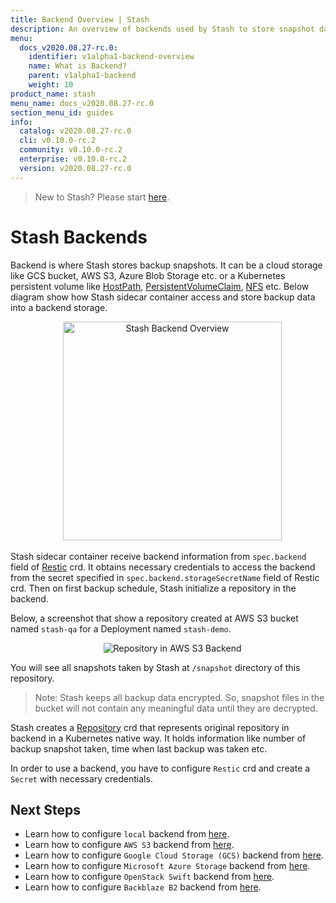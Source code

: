 ```yaml
---
title: Backend Overview | Stash
description: An overview of backends used by Stash to store snapshot data.
menu:
  docs_v2020.08.27-rc.0:
    identifier: v1alpha1-backend-overview
    name: What is Backend?
    parent: v1alpha1-backend
    weight: 10
product_name: stash
menu_name: docs_v2020.08.27-rc.0
section_menu_id: guides
info:
  catalog: v2020.08.27-rc.0
  cli: v0.10.0-rc.2
  community: v0.10.0-rc.2
  enterprise: v0.10.0-rc.2
  version: v2020.08.27-rc.0
---
```


> New to Stash? Please start [here](/docs/v2020.08.27-rc.0/concepts/README).

# Stash Backends

Backend is where Stash stores backup snapshots. It can be a cloud storage like GCS bucket, AWS S3, Azure Blob Storage etc. or a Kubernetes persistent volume like [HostPath](https://kubernetes.io/docs/concepts/storage/volumes/#hostpath), [PersistentVolumeClaim](https://kubernetes.io/docs/concepts/storage/volumes/#persistentvolumeclaim), [NFS](https://kubernetes.io/docs/concepts/storage/volumes/#nfs) etc. Below diagram show how Stash sidecar container access and store backup data into a backend storage.

<p align="center">
  <img alt="Stash Backend Overview" height="350px", src="/docs/v2020.08.27-rc.0/images/guides/latest/backends/backend_overview.svg">
</p>

Stash sidecar container receive backend information from `spec.backend` field of [Restic](/docs/v2020.08.27-rc.0/concepts/crds/v1alpha1/restic) crd. It obtains necessary credentials to access the backend from the secret specified in `spec.backend.storageSecretName` field of Restic crd. Then on first backup schedule, Stash initialize a repository in the backend.

Below, a screenshot that show a repository created at AWS S3 bucket named `stash-qa` for a Deployment named `stash-demo`.

<p align="center">
  <img alt="Repository in AWS S3 Backend", src="/docs/v2020.08.27-rc.0/images/guides/latest/backends/s3_repository.png">
</p>

You will see all snapshots taken by Stash at `/snapshot` directory of this repository.

> Note: Stash keeps all backup data encrypted. So, snapshot files in the bucket will not contain any meaningful data until they are decrypted.

Stash creates a [Repository](/docs/v2020.08.27-rc.0/concepts/crds/repository) crd that represents original repository in backend in a Kubernetes native way. It holds information like number of backup snapshot taken, time when last backup was taken etc.

In order to use a backend, you have to configure `Restic` crd and create a `Secret` with necessary credentials.

## Next Steps

- Learn how to configure `local` backend from [here](/docs/v2020.08.27-rc.0/guides/v1alpha1/backends/local).
- Learn how to configure `AWS S3` backend from [here](/docs/v2020.08.27-rc.0/guides/v1alpha1/backends/s3).
- Learn how to configure `Google Cloud Storage (GCS)` backend from [here](/docs/v2020.08.27-rc.0/guides/v1alpha1/backends/gcs).
- Learn how to configure `Microsoft Azure Storage` backend from [here](/docs/v2020.08.27-rc.0/guides/v1alpha1/backends/azure).
- Learn how to configure `OpenStack Swift` backend from [here](/docs/v2020.08.27-rc.0/guides/v1alpha1/backends/swift).
- Learn how to configure `Backblaze B2` backend from [here](/docs/v2020.08.27-rc.0/guides/v1alpha1/backends/b2).
